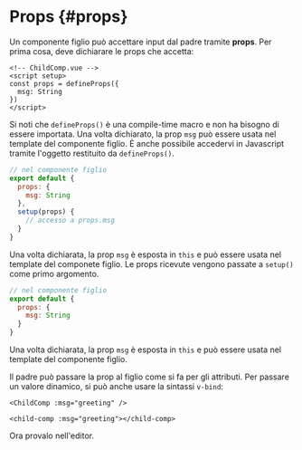# Props {#props}

Un componente figlio può accettare input dal padre tramite **props**. Per prima cosa, deve dichiarare le props che accetta:

<div class="composition-api">
<div class="sfc">

```vue
<!-- ChildComp.vue -->
<script setup>
const props = defineProps({
  msg: String
})
</script>
```

Si noti che `defineProps()` è una compile-time macro e non ha bisogno di essere importata. Una volta dichiarato, la prop `msg` può essere usata nel template del componente figlio. È anche possibile accedervi in Javascript tramite l'oggetto restituito da `defineProps()`.

</div>

<div class="html">

```js
// nel componente figlio
export default {
  props: {
    msg: String
  },
  setup(props) {
    // accesso a props.msg
  }
}
```

Una volta dichiarata, la prop `msg` è esposta in `this` e può essere usata nel template del componete figlio. Le props ricevute vengono passate a `setup()` come primo argomento.

</div>

</div>

<div class="options-api">

```js
// nel componente figlio
export default {
  props: {
    msg: String
  }
}
```

Una volta dichiarata, la prop `msg` è esposta in `this` e può essere usata nel template del componente figlio.

</div>

Il padre può passare la prop al figlio come si fa per gli attributi. Per passare un valore dinamico, si può anche usare la sintassi `v-bind`:

<div class="sfc">

```vue-html
<ChildComp :msg="greeting" />
```

</div>
<div class="html">

```vue-html
<child-comp :msg="greeting"></child-comp>
```

</div>

Ora provalo nell'editor.
